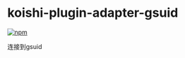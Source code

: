 # koishi-plugin-adapter-gsuid

[![npm](https://img.shields.io/npm/v/koishi-plugin-adapter-gsuid?style=flat-square)](https://www.npmjs.com/package/koishi-plugin-adapter-gsuid)

连接到gsuid
